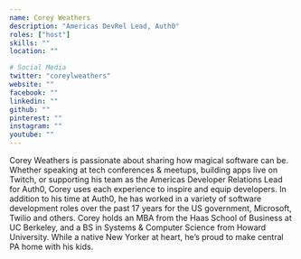 ```yaml
---
name: Corey Weathers
description: "Americas DevRel Lead, Auth0"
roles: ["host"]
skills: ""
location: ""

# Social Media
twitter: "coreylweathers"
website: ""
facebook: ""
linkedin: ""
github: ""
pinterest: ""
instagram: ""
youtube: ""
---
```


Corey Weathers is passionate about sharing how magical software can be. Whether speaking at tech conferences & meetups, building apps live on Twitch, or supporting his team as the Americas Developer Relations Lead for Auth0, Corey uses each experience to inspire and equip developers.  In addition to his time at Auth0, he has worked in a variety of software development roles over the past 17 years for the US government, Microsoft, Twilio and others. Corey holds an MBA from the Haas School of Business at UC Berkeley, and a BS in Systems & Computer Science from Howard University. While a native New Yorker at heart, he’s proud to make central PA home with his kids.

<!--more-->

